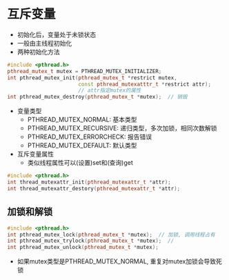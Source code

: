 # 互斥变量
  
- 初始化后，变量处于未锁状态
- 一般由主线程初始化
- 两种初始化方法
  
```c++
#include <pthread.h>  
pthread_mutex_t mutex = PTHREAD_MUTEX_INITIALIZER;
int pthread_mutex_init(pthread_mutex_t *restrict mutex,
                       const pthread_mutexatttr_t *restrict attr);
                       // attr指定mutex的属性
int pthread_mutex_destroy(pthread_mutex_t *mutex);  // 销毁                       
```

- 变量类型
  - PTHREAD_MUTEX_NORMAL: 基本类型 
  - PTHREAD_MUTEX_RECURSIVE: 递归类型，多次加锁，相同次数解锁
  - PTHREAD_MUTEX_ERRORCHECK: 报告错误
  - PTHREAD_MUTEX_DEFAULT: 默认类型
- 互斥变量属性
   - 类似线程属性可以(设置)set和(查询)get

```c++  
#include <pthread.h>
int thread_mutexattr_init(pthread_mutexattr_t *attr);
int thread_mutexattr_destory(pthread_mutexattr_t *attr);
```

## 加锁和解锁

```c++
#include <pthread.h>
int pthread_mutex_lock(pthread_mutex_t *mutex);  // 加锁, 调用线程占有
int pthread_mutex_trylock(pthread_mutex_t *mutex);  // 
int pthread_mutex_unlock(pthread_mutex_t *mutex);
```

- 如果mutex类型是PTHREAD_MUTEX_NORMAL, 重复对mutex加锁会导致死锁
